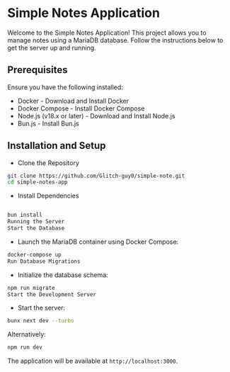 # Simple Notes Application
Welcome to the Simple Notes Application! This project allows you to manage notes using a MariaDB database. Follow the instructions below to get the server up and running.

## Prerequisites
Ensure you have the following installed:

- Docker - Download and Install Docker
- Docker Compose - Install Docker Compose
- Node.js (v18.x or later) - Download and Install Node.js
- Bun.js - Install Bun.js

## Installation and Setup
- Clone the Repository

```bash
git clone https://github.com/Glitch-guy0/simple-note.git
cd simple-notes-app
```

- Install Dependencies

```bash

bun install
Running the Server
Start the Database
```

- Launch the MariaDB container using Docker Compose:

```bash
docker-compose up
Run Database Migrations
```

- Initialize the database schema:

```bash
npm run migrate
Start the Development Server
```

- Start the server:

```bash
bunx next dev --turbo
```
Alternatively:

```bash
npm run dev
```

The application will be available at `http://localhost:3000`.
